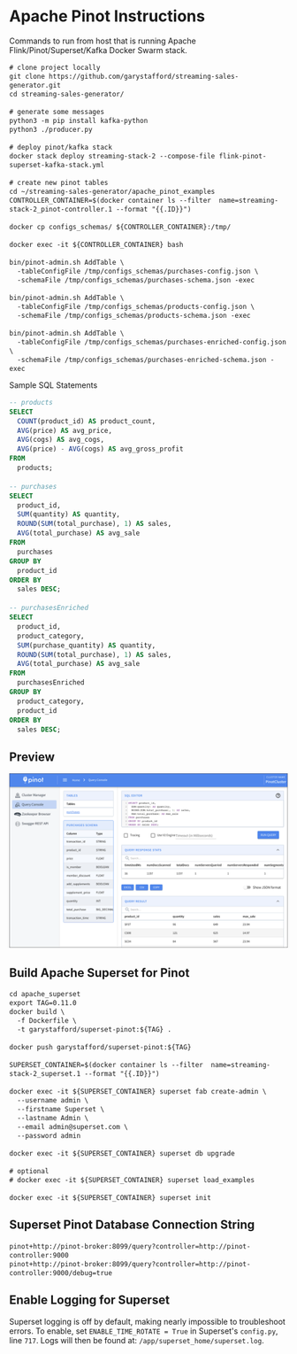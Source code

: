# Apache Pinot Instructions

Commands to run from host that is running Apache Flink/Pinot/Superset/Kafka Docker Swarm stack.

```shell
# clone project locally
git clone https://github.com/garystafford/streaming-sales-generator.git
cd streaming-sales-generator/

# generate some messages
python3 -m pip install kafka-python
python3 ./producer.py

# deploy pinot/kafka stack
docker stack deploy streaming-stack-2 --compose-file flink-pinot-superset-kafka-stack.yml

# create new pinot tables
cd ~/streaming-sales-generator/apache_pinot_examples
CONTROLLER_CONTAINER=$(docker container ls --filter  name=streaming-stack-2_pinot-controller.1 --format "{{.ID}}")

docker cp configs_schemas/ ${CONTROLLER_CONTAINER}:/tmp/

docker exec -it ${CONTROLLER_CONTAINER} bash

bin/pinot-admin.sh AddTable \
  -tableConfigFile /tmp/configs_schemas/purchases-config.json \
  -schemaFile /tmp/configs_schemas/purchases-schema.json -exec

bin/pinot-admin.sh AddTable \
  -tableConfigFile /tmp/configs_schemas/products-config.json \
  -schemaFile /tmp/configs_schemas/products-schema.json -exec

bin/pinot-admin.sh AddTable \
  -tableConfigFile /tmp/configs_schemas/purchases-enriched-config.json \
  -schemaFile /tmp/configs_schemas/purchases-enriched-schema.json -exec
```

Sample SQL Statements

```sql
-- products
SELECT
  COUNT(product_id) AS product_count,
  AVG(price) AS avg_price,
  AVG(cogs) AS avg_cogs,
  AVG(price) - AVG(cogs) AS avg_gross_profit
FROM
  products;

-- purchases
SELECT
  product_id,
  SUM(quantity) AS quantity,
  ROUND(SUM(total_purchase), 1) AS sales,
  AVG(total_purchase) AS avg_sale
FROM
  purchases
GROUP BY
  product_id
ORDER BY
  sales DESC;

-- purchasesEnriched
SELECT
  product_id,
  product_category,
  SUM(purchase_quantity) AS quantity,
  ROUND(SUM(total_purchase), 1) AS sales,
  AVG(total_purchase) AS avg_sale
FROM
  purchasesEnriched
GROUP BY
  product_category,
  product_id
ORDER BY
  sales DESC;
```

## Preview

![Pinot UI](screengrabs/pinot_ui.png)

## Build Apache Superset for Pinot

```shell
cd apache_superset
export TAG=0.11.0
docker build \
  -f Dockerfile \
  -t garystafford/superset-pinot:${TAG} .

docker push garystafford/superset-pinot:${TAG}

SUPERSET_CONTAINER=$(docker container ls --filter  name=streaming-stack-2_superset.1 --format "{{.ID}}")

docker exec -it ${SUPERSET_CONTAINER} superset fab create-admin \
  --username admin \
  --firstname Superset \
  --lastname Admin \
  --email admin@superset.com \
  --password admin

docker exec -it ${SUPERSET_CONTAINER} superset db upgrade

# optional
# docker exec -it ${SUPERSET_CONTAINER} superset load_examples

docker exec -it ${SUPERSET_CONTAINER} superset init
```

## Superset Pinot Database Connection String

```text
pinot+http://pinot-broker:8099/query?controller=http://pinot-controller:9000
pinot+http://pinot-broker:8099/query?controller=http://pinot-controller:9000/debug=true
```

## Enable Logging for Superset

Superset logging is off by default, making nearly impossible to troubleshoot errors. To enable, set `ENABLE_TIME_ROTATE = True` in Superset's `config.py`, line `717`. Logs will then be found at: `/app/superset_home/superset.log`.
